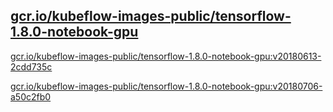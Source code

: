 
[gcr.io/kubeflow-images-public/tensorflow-1.8.0-notebook-gpu](https://hub.docker.com/r/anjia0532/kubeflow-images-public.tensorflow-1.8.0-notebook-gpu/tags/)
-----


[gcr.io/kubeflow-images-public/tensorflow-1.8.0-notebook-gpu:v20180613-2cdd735c](https://hub.docker.com/r/anjia0532/kubeflow-images-public.tensorflow-1.8.0-notebook-gpu/tags/)


[gcr.io/kubeflow-images-public/tensorflow-1.8.0-notebook-gpu:v20180706-a50c2fb0](https://hub.docker.com/r/anjia0532/kubeflow-images-public.tensorflow-1.8.0-notebook-gpu/tags/)


